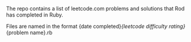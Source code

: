 The repo contains a list of leetcode.com problems and solutions that Rod has completed in Ruby.

Files are named in the format {date completed}_{leetcode difficulty rating}_{problem name}.rb
